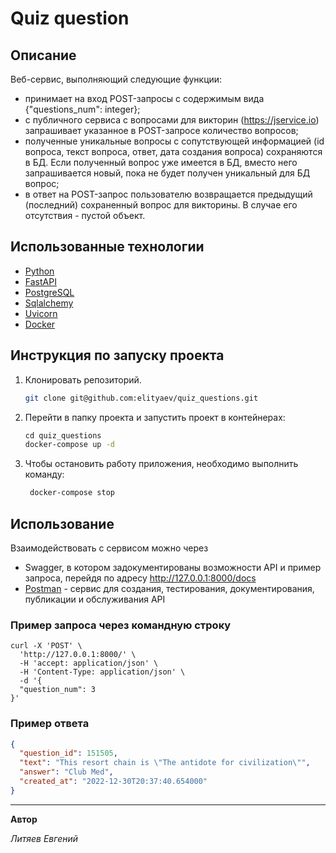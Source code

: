 # Quiz question


## Описание
Веб-сервис, выполняющий следующие функции:
   * принимает на вход POST-запросы с содержимым вида {"questions_num": integer};
   * с публичного сервиса с вопросами для викторин (https://jservice.io)
   запрашивает указанное в POST-запросе количество вопросов;
   * полученные уникальные вопросы с сопутствующей информацией (id вопроса, текст вопроса,
   ответ, дата создания вопроса) сохраняются в БД. Если полученный вопрос уже имеется
   в БД, вместо него запрашивается новый, пока не будет получен уникальный для БД вопрос;
   * в ответ на POST-запрос пользователю возвращается предыдущий (последний) сохраненный
   вопрос для викторины. В случае его отсутствия - пустой объект.  
 

## Использованные технологии

- [Python](https://docs.python.org/release/3.10.9/)
- [FastAPI](https://fastapi.tiangolo.com/)
- [PostgreSQL](https://www.postgresql.org/docs/) 
- [Sqlalchemy](https://docs.sqlalchemy.org/en/20/)
- [Uvicorn](https://www.uvicorn.org/)
- [Docker](https://docs.docker.com/)

## Инструкция по запуску проекта 

1. Клонировать репозиторий.
    
    ```bash
    git clone git@github.com:elityaev/quiz_questions.git
    ```
    
2. Перейти в папку проекта и запустить проект в контейнерах:   
    ```bash
    сd quiz_questions
    docker-compose up -d
    ```
3. Чтобы остановить работу приложения, необходимо выполнить команду:
   ```bash
    docker-compose stop
    ```

## Использование 

Взаимодействовать с сервисом можно через 
* Swagger, в котором задокументированы возможности API и пример запроса, перейдя по адресу http://127.0.0.1:8000/docs
* [Postman](https://www.postman.com/) - сервис для создания, тестирования, документирования, публикации и обслуживания API

### Пример запроса через командную строку
```shell
curl -X 'POST' \
  'http://127.0.0.1:8000/' \
  -H 'accept: application/json' \
  -H 'Content-Type: application/json' \
  -d '{
  "question_num": 3
}'
```

### Пример ответа

```json
{
  "question_id": 151505,
  "text": "This resort chain is \"The antidote for civilization\"",
  "answer": "Club Med",
  "created_at": "2022-12-30T20:37:40.654000"
}
```
____

**Автор**

_Литяев Евгений_

